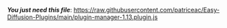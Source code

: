 ***You just need this file***: https://raw.githubusercontent.com/patriceac/Easy-Diffusion-Plugins/main/plugin-manager-1.13.plugin.js
